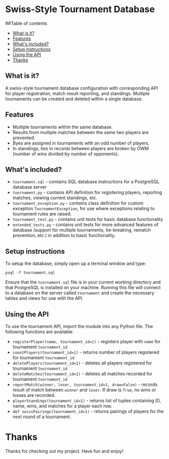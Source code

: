 # Swiss-Style Tournament Database

##Table of contents
- [What is it?](#what-is-it-)
- [Features](#features)
- [What's included?](#what-s-included-)
- [Setup instructions](#setup-instructions)
- [Using the API](#using-the-api)
- [Thanks](#thanks)

## What is it?

A swiss-style tournament database configuration with corresponding API for player registration, match result reporting, and standings. Multiple tournaments can be created and deleted within a single database.

## Features

- Multiple tournaments within the same database.
- Results from multiple matches between the same two players are prevented.
- Byes are assigned in tournaments with an odd number of players.
- In standings, ties in records between players are broken by OWM (number of wins divided by number of opponents).

## What's included?
- `tournament.sql` - contains SQL database instructions for a PostgreSQL database server
- `tournament.py` - contains API definition for registering players, reporting matches, viewing current standings, etc.
- `tournament_exception.py` - contains class definition for custom exception `TournamentException`, for use where exceptions relating to tournament rules are raised.
- `tournament_test.py` - contains unit tests for basic database functionality
- `extended_tests.py` - contains unit tests for more advanced features of database (support for multiple tournaments, tie-breaking, rematch prevention, etc.) in addition to basic functionality.

## Setup instructions

To setup the database, simply open up a terminal window and type:

`psql -f tournament.sql`

Ensure that the `tournament.sql` file is in your current working directory and that PostgreSQL is installed on your machine. Running this file will connect to a database on the server called `tournament` and create the necessary tables and views for use with the API.

## Using the API

To use the tournament API, import the module into any Python file. The following functions are available:

- `registerPlayer(name, tournament_id=1)` - registers player with `name` for tournament `tournament_id`
- `countPlayers(tournament_id=1)` - returns number of players registered for tournament `tournament_id`
- `deletePlayers(tournament_id=1)` - deletes all players registered for tournament `tournament_id`
- `deleteMatches(tournament_id=1)` - deletes all matches recorded for tournament `tournament_id`
- `reportMatch(winner, loser, tournament_id=1, draw=False)` - records result of match between `winner` and `loser`. If draw is `True`, no wins or losses are recorded.
- `playerStandings(tournament_id=1)` - returns list of tuples containing ID, name, wins, and matches for a player each row.
- `def swissPairings(tournament_id=1)` - returns pairings of players for the next round of a tournament.

# Thanks
Thanks for checking out my project. Have fun and enjoy!